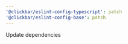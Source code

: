 ```yaml
---
'@clickbar/eslint-config-typescript': patch
'@clickbar/eslint-config-base': patch
---
```


Update dependencies
